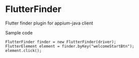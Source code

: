 # FlutterFinder

Flutter finder plugin for appium-java client

Sample code
```
FlutterFinder finder = new FlutterFinder(driver);
FlutterElement element = finder.byKey("welcomeStartBtn");
element.click();
```
